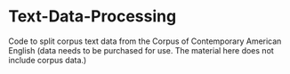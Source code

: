 # Text-Data-Processing
Code to split corpus text data from the Corpus of Contemporary American English (data needs to be purchased for use. The material here does not include corpus data.)
